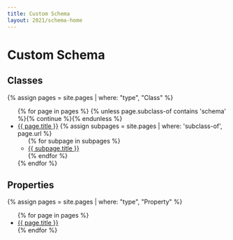 ```yaml
---
title: Custom Schema
layout: 2021/schema-home
---
```

# Custom Schema

## Classes

{% assign pages = site.pages
  | where: "type", "Class" %}

<!-- markdownlint-disable MD033 -->
<ul>{% for page in pages %}
 {% unless page.subclass-of contains 'schema' %}{% continue %}{% endunless %}
  <li>
    <a href="{{ page.url }}" class="context-cs">{{ page.title }}</a>
    {% assign subpages = site.pages | where: 'subclass-of', page.url %}
    <ul>{% for subpage in subpages %}
      <li>
        <a href="{{ subpage.url }}" class="context-cs">{{ subpage.title }}</a>
      </li>{% endfor %}
    </ul>
  </li>{% endfor %}
</ul>

## Properties

{% assign pages = site.pages
  | where: "type", "Property" %}

<ul>{% for page in pages %}
  <li><a href="{{ page.url }}" class="context-cs">{{ page.title }}</a></li>{% endfor %}
</ul>
<!-- markdownlint-enable MD033 -->
